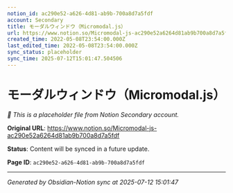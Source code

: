 ```yaml
---
notion_id: ac290e52-a626-4d81-ab9b-700a8d7a5fdf
account: Secondary
title: モーダルウィンドウ（Micromodal.js）
url: https://www.notion.so/Micromodal-js-ac290e52a6264d81ab9b700a8d7a5fdf
created_time: 2022-05-08T23:54:00.000Z
last_edited_time: 2022-05-08T23:54:00.000Z
sync_status: placeholder
sync_time: 2025-07-12T15:01:47.504506
---
```


# モーダルウィンドウ（Micromodal.js）

*🔄 This is a placeholder file from Notion Secondary account.*

**Original URL**: https://www.notion.so/Micromodal-js-ac290e52a6264d81ab9b700a8d7a5fdf

**Status**: Content will be synced in a future update.

**Page ID**: `ac290e52-a626-4d81-ab9b-700a8d7a5fdf`

---

*Generated by Obsidian-Notion sync at 2025-07-12 15:01:47*
